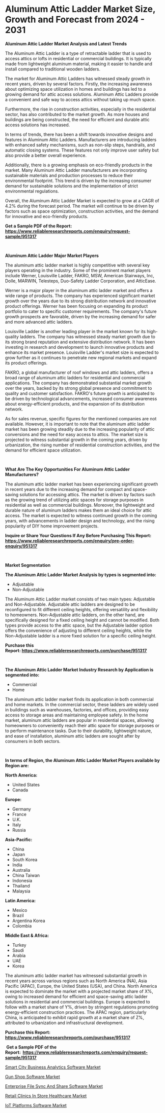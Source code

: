 <p><h1>Aluminum Attic Ladder Market Size, Growth and Forecast from 2024 - 2031</h1></p><p><strong>Aluminum Attic Ladder Market Analysis and Latest Trends</strong></p>
<p><p>The Aluminum Attic Ladder is a type of retractable ladder that is used to access attics or lofts in residential or commercial buildings. It is typically made from lightweight aluminum material, making it easier to handle and install compared to traditional wooden ladders.</p><p>The market for Aluminum Attic Ladders has witnessed steady growth in recent years, driven by several factors. Firstly, the increasing awareness about optimizing space utilization in homes and buildings has led to a growing demand for attic access solutions. Aluminum Attic Ladders provide a convenient and safe way to access attics without taking up much space. </p><p>Furthermore, the rise in construction activities, especially in the residential sector, has also contributed to the market growth. As more houses and buildings are being constructed, the need for efficient and durable attic access solutions has increased.</p><p>In terms of trends, there has been a shift towards innovative designs and features in Aluminum Attic Ladders. Manufacturers are introducing ladders with enhanced safety mechanisms, such as non-slip steps, handrails, and automatic closing systems. These features not only improve user safety but also provide a better overall experience.</p><p>Additionally, there is a growing emphasis on eco-friendly products in the market. Many Aluminum Attic Ladder manufacturers are incorporating sustainable materials and production processes to reduce their environmental footprint. This trend is driven by the increasing consumer demand for sustainable solutions and the implementation of strict environmental regulations.</p><p>Overall, the Aluminum Attic Ladder Market is expected to grow at a CAGR of 4.2% during the forecast period. The market will continue to be driven by factors such as space optimization, construction activities, and the demand for innovative and eco-friendly products.</p></p>
<p><strong>Get a Sample PDF of the Report:&nbsp; <a href="https://www.reliableresearchreports.com/enquiry/request-sample/951317">https://www.reliableresearchreports.com/enquiry/request-sample/951317</a></strong></p>
<p>&nbsp;</p>
<p><strong>Aluminum Attic Ladder Major Market Players</strong></p>
<p><p>The aluminum attic ladder market is highly competitive with several key players operating in the industry. Some of the prominent market players include Werner, Louisville Ladder, FAKRO, MSW, American Stairways, Inc, Dolle, MARWIN, Telesteps, Duo-Safety Ladder Corporation, and AtticEase. </p><p>Werner is a major player in the aluminum attic ladder market and offers a wide range of products. The company has experienced significant market growth over the years due to its strong distribution network and innovative product offerings. Werner has been focusing on expanding its product portfolio to cater to specific customer requirements. The company's future growth prospects are favorable, driven by the increasing demand for safer and more advanced attic ladders. </p><p>Louisville Ladder is another leading player in the market known for its high-quality ladders. The company has witnessed steady market growth due to its strong brand reputation and extensive distribution network. It has been investing in research and development to launch innovative products and enhance its market presence. Louisville Ladder's market size is expected to grow further as it continues to penetrate new regional markets and expand its product offerings. </p><p>FAKRO, a global manufacturer of roof windows and attic ladders, offers a broad range of aluminum attic ladders for residential and commercial applications. The company has demonstrated substantial market growth over the years, backed by its strong global presence and commitment to quality and customer satisfaction. FAKRO's future growth is anticipated to be driven by technological advancements, increased consumer awareness about energy-efficient products, and the expansion of its distribution network. </p><p>As for sales revenue, specific figures for the mentioned companies are not available. However, it is important to note that the aluminum attic ladder market has been growing steadily due to the increasing popularity of attic conversions and the need for easy access to attics. The market size is projected to witness substantial growth in the coming years, driven by urbanization, the rising number of residential construction activities, and the demand for efficient space utilization.</p></p>
<p>&nbsp;</p>
<p><strong>What Are The Key Opportunities For Aluminum Attic Ladder Manufacturers?</strong></p>
<p><p>The aluminum attic ladder market has been experiencing significant growth in recent years due to the increasing demand for compact and space-saving solutions for accessing attics. The market is driven by factors such as the growing trend of utilizing attic spaces for storage purposes in residential as well as commercial buildings. Moreover, the lightweight and durable nature of aluminum ladders makes them an ideal choice for attic access. The market is expected to witness continued growth in the coming years, with advancements in ladder design and technology, and the rising popularity of DIY home improvement projects.</p></p>
<p><strong>Inquire or Share Your Questions If Any Before Purchasing This Report: <a href="https://www.reliableresearchreports.com/enquiry/pre-order-enquiry/951317">https://www.reliableresearchreports.com/enquiry/pre-order-enquiry/951317</a></strong></p>
<p>&nbsp;</p>
<p><strong>Market Segmentation</strong></p>
<p><strong>The Aluminum Attic Ladder Market Analysis by types is segmented into:</strong></p>
<p><ul><li>Adjustable</li><li>Non-Adjustable</li></ul></p>
<p><p>The Aluminum Attic Ladder market consists of two main types: Adjustable and Non-Adjustable. Adjustable attic ladders are designed to be reconfigured to fit different ceiling heights, offering versatility and flexibility to homeowners. Non-Adjustable attic ladders, on the other hand, are specifically designed for a fixed ceiling height and cannot be modified. Both types provide access to the attic space, but the Adjustable ladder option offers the convenience of adjusting to different ceiling heights, while the Non-Adjustable ladder is a more fixed solution for a specific ceiling height.</p></p>
<p><strong>Purchase this Report:&nbsp;<a href="https://www.reliableresearchreports.com/purchase/951317">https://www.reliableresearchreports.com/purchase/951317</a></strong></p>
<p>&nbsp;</p>
<p><strong>The Aluminum Attic Ladder Market Industry Research by Application is segmented into:</strong></p>
<p><ul><li>Commercial</li><li>Home</li></ul></p>
<p><p>The aluminum attic ladder market finds its application in both commercial and home markets. In the commercial sector, these ladders are widely used in buildings such as warehouses, factories, and offices, providing easy access to storage areas and maintaining employee safety. In the home market, aluminum attic ladders are popular in residential spaces, allowing homeowners to conveniently reach their attic space for storage purposes or to perform maintenance tasks. Due to their durability, lightweight nature, and ease of installation, aluminum attic ladders are sought after by consumers in both sectors.</p></p>
<p>&nbsp;</p>
<p><strong>In terms of Region, the Aluminum Attic Ladder Market Players available by Region are:</strong></p>
<p>
    <p> <strong> North America: </strong>
        <ul>
            <li>United States</li>
            <li>Canada</li>
        </ul>
        </p> 
    <p> <strong> Europe: </strong>
        <ul>
            <li>Germany</li>
            <li>France</li>
            <li>U.K.</li>
            <li>Italy</li>
            <li>Russia</li>
        </ul>
        </p> 
    <p> <strong> Asia-Pacific: </strong>
        <ul>
            <li>China</li>
            <li>Japan</li>
            <li>South Korea</li>
            <li>India</li>
            <li>Australia</li>
            <li>China Taiwan</li>
            <li>Indonesia</li>
            <li>Thailand</li>
            <li>Malaysia</li>
        </ul>
        </p> 
    <p> <strong> Latin America: </strong>
        <ul>
            <li>Mexico</li>
            <li>Brazil</li>
            <li>Argentina Korea</li>
            <li>Colombia</li>
        </ul>
        </p> 
    <p> <strong> Middle East & Africa: </strong>
        <ul>
            <li>Turkey</li>
            <li>Saudi</li>
            <li>Arabia</li>
            <li>UAE</li>
            <li>Korea</li>
        </ul>
    </p>
    </p>
<p><p>The aluminum attic ladder market has witnessed substantial growth in recent years across various regions such as North America (NA), Asia Pacific (APAC), Europe, the United States (USA), and China. North America is expected to dominate the market with a projected market share of X%, owing to increased demand for efficient and space-saving attic ladder solutions in residential and commercial buildings. Europe is expected to follow with a market share of Y%, driven by stringent regulations promoting energy-efficient construction practices. The APAC region, particularly China, is anticipated to exhibit rapid growth at a market share of Z%, attributed to urbanization and infrastructural development.</p></p>
<p><strong>Purchase this Report: <a href="https://www.reliableresearchreports.com/purchase/951317">https://www.reliableresearchreports.com/purchase/951317</a></strong></p>
<p>&nbsp;<strong>Get a Sample PDF of the Report:&nbsp;&nbsp;<a href="https://www.reliableresearchreports.com/enquiry/request-sample/951317">https://www.reliableresearchreports.com/enquiry/request-sample/951317</a></strong></p>
<p><strong></strong></p>
<p><p><a href="https://medium.com/p/32fd0512e201/edit">Smart City Business Analytics Software Market</a></p><p><a href="https://medium.com/@elizabethalexander97/gun-shop-software-market-outlook-industry-overview-and-forecast-2023-to-2030-584ca08eab54">Gun Shop Software Market</a></p><p><a href="https://medium.com/@elizabethalexander97/enterprise-file-sync-and-share-software-market-insight-market-trends-growth-forecasted-from-2023-6bd4dd475da6">Enterprise File Sync And Share Software Market</a></p><p><a href="https://medium.com/@elizabethalexander97/retail-clinics-in-store-healthcare-market-insights-into-market-cagr-market-trends-and-growth-78fcbe8cde2c">Retail Clinics In Store Healthcare Market</a></p><p><a href="https://medium.com/@elizabethalexander97/iot-platforms-software-market-size-market-outlook-and-market-forecast-2023-to-2030-f972ba1d671c">IoT Platforms Software Market</a></p></p>